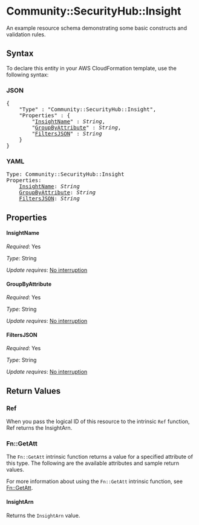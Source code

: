 # Community::SecurityHub::Insight

An example resource schema demonstrating some basic constructs and validation rules.

## Syntax

To declare this entity in your AWS CloudFormation template, use the following syntax:

### JSON

<pre>
{
    "Type" : "Community::SecurityHub::Insight",
    "Properties" : {
        "<a href="#insightname" title="InsightName">InsightName</a>" : <i>String</i>,
        "<a href="#groupbyattribute" title="GroupByAttribute">GroupByAttribute</a>" : <i>String</i>,
        "<a href="#filtersjson" title="FiltersJSON">FiltersJSON</a>" : <i>String</i>
    }
}
</pre>

### YAML

<pre>
Type: Community::SecurityHub::Insight
Properties:
    <a href="#insightname" title="InsightName">InsightName</a>: <i>String</i>
    <a href="#groupbyattribute" title="GroupByAttribute">GroupByAttribute</a>: <i>String</i>
    <a href="#filtersjson" title="FiltersJSON">FiltersJSON</a>: <i>String</i>
</pre>

## Properties

#### InsightName

_Required_: Yes

_Type_: String

_Update requires_: [No interruption](https://docs.aws.amazon.com/AWSCloudFormation/latest/UserGuide/using-cfn-updating-stacks-update-behaviors.html#update-no-interrupt)

#### GroupByAttribute

_Required_: Yes

_Type_: String

_Update requires_: [No interruption](https://docs.aws.amazon.com/AWSCloudFormation/latest/UserGuide/using-cfn-updating-stacks-update-behaviors.html#update-no-interrupt)

#### FiltersJSON

_Required_: Yes

_Type_: String

_Update requires_: [No interruption](https://docs.aws.amazon.com/AWSCloudFormation/latest/UserGuide/using-cfn-updating-stacks-update-behaviors.html#update-no-interrupt)

## Return Values

### Ref

When you pass the logical ID of this resource to the intrinsic `Ref` function, Ref returns the InsightArn.

### Fn::GetAtt

The `Fn::GetAtt` intrinsic function returns a value for a specified attribute of this type. The following are the available attributes and sample return values.

For more information about using the `Fn::GetAtt` intrinsic function, see [Fn::GetAtt](https://docs.aws.amazon.com/AWSCloudFormation/latest/UserGuide/intrinsic-function-reference-getatt.html).

#### InsightArn

Returns the <code>InsightArn</code> value.

